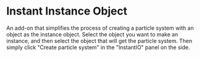 # Instant Instance Object
An add-on that simplifies the process of creating a particle system with an object as the instance object.  Select the object you want to make an instance, and then select the object that will get the particle system.  Then simply click "Create particle system" in the "InstantIO" panel on the side.
